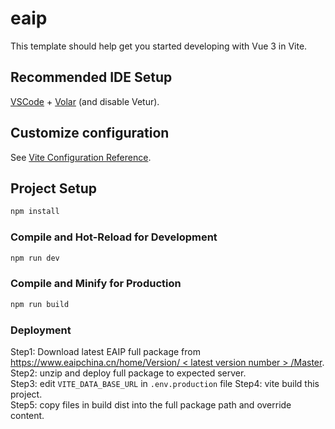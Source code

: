 # eaip

This template should help get you started developing with Vue 3 in Vite.

## Recommended IDE Setup

[VSCode](https://code.visualstudio.com/) + [Volar](https://marketplace.visualstudio.com/items?itemName=Vue.volar) (and disable Vetur).

## Customize configuration

See [Vite Configuration Reference](https://vite.dev/config/).

## Project Setup

```sh
npm install
```

### Compile and Hot-Reload for Development

```sh
npm run dev
```

### Compile and Minify for Production

```sh
npm run build
```

### Deployment

Step1: Download latest EAIP full package from [https://www.eaipchina.cn/home/Version/ < latest version number > /Master](https://www.eaipchina.cn/home/Default).   
Step2: unzip and deploy full package to expected server.   
Step3: edit `VITE_DATA_BASE_URL` in `.env.production` file
Step4: vite build this project.    
Step5: copy files in build dist into the full package path and override content.    

